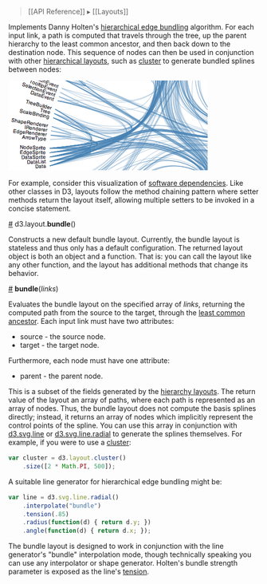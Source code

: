> [[API Reference]] ▸ [[Layouts]]

Implements Danny Holten's [hierarchical edge bundling](http://www.win.tue.nl/~dholten/papers/bundles_infovis.pdf) algorithm. For each input link, a path is computed that travels through the tree, up the parent hierarchy to the least common ancestor, and then back down to the destination node. This sequence of nodes can then be used in conjunction with other [hierarchical layouts](Hierarchy-Layout), such as [cluster](Cluster-Layout) to generate bundled splines between nodes:

![bundle](bundle.png)

For example, consider this visualization of [software dependencies](http://bl.ocks.org/1044242). Like other classes in D3, layouts follow the method chaining pattern where setter methods return the layout itself, allowing multiple setters to be invoked in a concise statement.

<a name="bundle" href="#bundle">#</a> d3.layout.<b>bundle</b>()

Constructs a new default bundle layout. Currently, the bundle layout is stateless and thus only has a default configuration. The returned layout object is both an object and a function. That is: you can call the layout like any other function, and the layout has additional methods that change its behavior.

<a name="_bundle" href="#_bundle">#</a> <b>bundle</b>(<i>links</i>)

Evaluates the bundle layout on the specified array of *links*, returning the computed path from the source to the target, through the [least common ancestor](http://en.wikipedia.org/wiki/Lowest_common_ancestor). Each input link must have two attributes:

* source - the source node.
* target - the target node.

Furthermore, each node must have one attribute:

* parent - the parent node.

This is a subset of the fields generated by the [hierarchy layouts](Hierarchy-Layout). The return value of the layout an array of paths, where each path is represented as an array of nodes. Thus, the bundle layout does not compute the basis splines directly; instead, it returns an array of nodes which implicitly represent the control points of the spline. You can use this array in conjunction with [d3.svg.line](SVG-Shapes#line) or [d3.svg.line.radial](SVG-Shapes#line_radial) to generate the splines themselves. For example, if you were to use a [cluster](Cluster-Layout):

```javascript
var cluster = d3.layout.cluster()
    .size([2 * Math.PI, 500]);
```

A suitable line generator for hierarchical edge bundling might be:

```javascript
var line = d3.svg.line.radial()
    .interpolate("bundle")
    .tension(.85)
    .radius(function(d) { return d.y; })
    .angle(function(d) { return d.x; });
```

The bundle layout is designed to work in conjunction with the line generator's "bundle" interpolation mode, though technically speaking you can use any interpolator or shape generator. Holten's bundle strength parameter is exposed as the line's [tension](SVG-Shapes#line_tension).